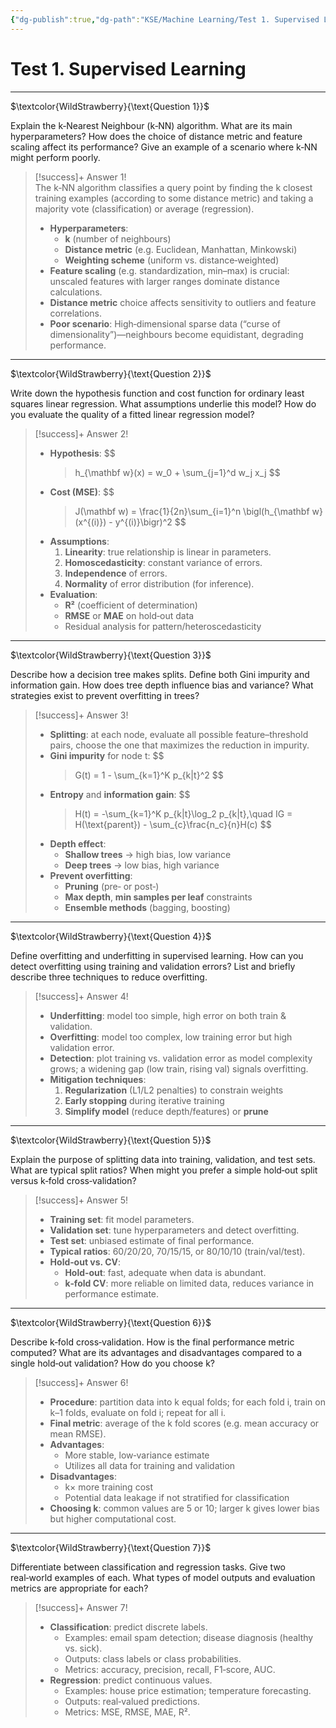 ```yaml
---
{"dg-publish":true,"dg-path":"KSE/Machine Learning/Test 1. Supervised Learning.md","permalink":"/kse/machine-learning/test-1-supervised-learning/","tags":["kse","ai","machine-learning"],"created":"2025-04-15T15:11:30.113+03:00","updated":"2025-04-16T01:05:36.637+03:00"}
---
```



# Test 1. Supervised Learning

---

$\textcolor{WildStrawberry}{\text{Question 1}}$

Explain the k‑Nearest Neighbour (k‑NN) algorithm. What are its main hyperparameters? How does the choice of distance metric and feature scaling affect its performance? Give an example of a scenario where k‑NN might perform poorly.

> [!success]+ Answer 1!  
> The k‑NN algorithm classifies a query point by finding the k closest training examples (according to some distance metric) and taking a majority vote (classification) or average (regression).
>
> - **Hyperparameters**:
>   - **k** (number of neighbours)
>   - **Distance metric** (e.g. Euclidean, Manhattan, Minkowski)
>   - **Weighting scheme** (uniform vs. distance‑weighted)
> - **Feature scaling** (e.g. standardization, min–max) is crucial: unscaled features with larger ranges dominate distance calculations.
> - **Distance metric** choice affects sensitivity to outliers and feature correlations.
> - **Poor scenario**: High‑dimensional sparse data (“curse of dimensionality”)—neighbours become equidistant, degrading performance.

---

$\textcolor{WildStrawberry}{\text{Question 2}}$

Write down the hypothesis function and cost function for ordinary least squares linear regression. What assumptions underlie this model? How do you evaluate the quality of a fitted linear regression model?

> [!success]+ Answer 2!
>
> - **Hypothesis**:
>   $$
>   >   h_{\mathbf w}(x) = w_0 + \sum_{j=1}^d w_j x_j
>   $$
> - **Cost (MSE)**:
>   $$
>   >   J(\mathbf w) = \frac{1}{2n}\sum_{i=1}^n \bigl(h_{\mathbf w}(x^{(i)}) - y^{(i)}\bigr)^2
>   $$
> - **Assumptions**:
>   1. **Linearity**: true relationship is linear in parameters.
>   2. **Homoscedasticity**: constant variance of errors.
>   3. **Independence** of errors.
>   4. **Normality** of error distribution (for inference).
> - **Evaluation**:
>   - **R²** (coefficient of determination)
>   - **RMSE** or **MAE** on hold‑out data
>   - Residual analysis for pattern/heteroscedasticity

---

$\textcolor{WildStrawberry}{\text{Question 3}}$

Describe how a decision tree makes splits. Define both Gini impurity and information gain. How does tree depth influence bias and variance? What strategies exist to prevent overfitting in trees?

> [!success]+ Answer 3!
>
> - **Splitting**: at each node, evaluate all possible feature–threshold pairs, choose the one that maximizes the reduction in impurity.
> - **Gini impurity** for node t:
>   $$
>   >   G(t) = 1 - \sum_{k=1}^K p_{k|t}^2
>   $$
> - **Entropy** and **information gain**:
>   $$
>   >   H(t) = -\sum_{k=1}^K p_{k|t}\log_2 p_{k|t},\quad IG = H(\text{parent}) - \sum_{c}\frac{n_c}{n}H(c)
>   $$
> - **Depth effect**:
>   - **Shallow trees** → high bias, low variance
>   - **Deep trees** → low bias, high variance
> - **Prevent overfitting**:
>   - **Pruning** (pre‑ or post‑)
>   - **Max depth**, **min samples per leaf** constraints
>   - **Ensemble methods** (bagging, boosting)

---

$\textcolor{WildStrawberry}{\text{Question 4}}$

Define overfitting and underfitting in supervised learning. How can you detect overfitting using training and validation errors? List and briefly describe three techniques to reduce overfitting.

> [!success]+ Answer 4!
>
> - **Underfitting**: model too simple, high error on both train & validation.
> - **Overfitting**: model too complex, low training error but high validation error.
> - **Detection**: plot training vs. validation error as model complexity grows; a widening gap (low train, rising val) signals overfitting.
> - **Mitigation techniques**:
>   1. **Regularization** (L1/L2 penalties) to constrain weights
>   2. **Early stopping** during iterative training
>   3. **Simplify model** (reduce depth/features) or **prune**

---

$\textcolor{WildStrawberry}{\text{Question 5}}$

Explain the purpose of splitting data into training, validation, and test sets. What are typical split ratios? When might you prefer a simple hold‑out split versus k‑fold cross‑validation?

> [!success]+ Answer 5!
>
> - **Training set**: fit model parameters.
> - **Validation set**: tune hyperparameters and detect overfitting.
> - **Test set**: unbiased estimate of final performance.
> - **Typical ratios**: 60/20/20, 70/15/15, or 80/10/10 (train/val/test).
> - **Hold‑out vs. CV**:
>   - **Hold‑out**: fast, adequate when data is abundant.
>   - **k‑fold CV**: more reliable on limited data, reduces variance in performance estimate.

---

$\textcolor{WildStrawberry}{\text{Question 6}}$

Describe k‑fold cross‑validation. How is the final performance metric computed? What are its advantages and disadvantages compared to a single hold‑out validation? How do you choose k?

> [!success]+ Answer 6!
>
> - **Procedure**: partition data into k equal folds; for each fold i, train on k–1 folds, evaluate on fold i; repeat for all i.
> - **Final metric**: average of the k fold scores (e.g. mean accuracy or mean RMSE).
> - **Advantages**:
>   - More stable, low‑variance estimate
>   - Utilizes all data for training and validation
> - **Disadvantages**:
>   - k× more training cost
>   - Potential data leakage if not stratified for classification
> - **Choosing k**: common values are 5 or 10; larger k gives lower bias but higher computational cost.

---

$\textcolor{WildStrawberry}{\text{Question 7}}$

Differentiate between classification and regression tasks. Give two real‑world examples of each. What types of model outputs and evaluation metrics are appropriate for each?

> [!success]+ Answer 7!
>
> - **Classification**: predict discrete labels.
>   - Examples: email spam detection; disease diagnosis (healthy vs. sick).
>   - Outputs: class labels or class probabilities.
>   - Metrics: accuracy, precision, recall, F1‑score, AUC.
> - **Regression**: predict continuous values.
>   - Examples: house price estimation; temperature forecasting.
>   - Outputs: real‑valued predictions.
>   - Metrics: MSE, RMSE, MAE, R².
